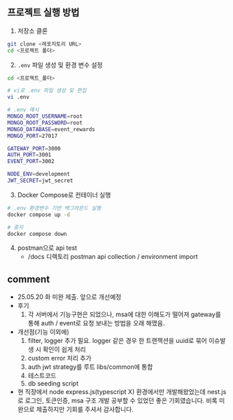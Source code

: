 ## 프로젝트 실행 방법

1. 저장소 클론  
```bash
git clone <레포지토리 URL>
cd <프로젝트 폴더>
```

2. `.env` 파일 생성 및 환경 변수 설정  
```bash
cd <프로젝트_폴더>

# vi로 .env 파일 생성 및 편집
vi .env

# .env 예시
MONGO_ROOT_USERNAME=root
MONGO_ROOT_PASSWORD=root
MONGO_DATABASE=event_rewards
MONGO_PORT=27017

GATEWAY_PORT=3000
AUTH_PORT=3001
EVENT_PORT=3002

NODE_ENV=development
JWT_SECRET=jwt_secret
```

3. Docker Compose로 컨테이너 실행
```bash
# .env 환경변수 기반 백그라운드 실행
docker compose up -d

# 중지
docker compose down
```

4. postman으로 api test
    - /docs 디렉토리 postman api collection / environment import

## comment

- 25.05.20 화 미완 제출. 앞으로 개선예정
- 후기
  1. 각 서버에서 기능구현은 되었으나, msa에 대한 이해도가 떨어져 gateway를 통해 auth / event로 요청 보내는 방법을 오래 해맸음.
- 개선점(기능 이외에)
  1. filter, logger 추가 필요. logger 같은 경우 한 트랜잭션을 uuid로 묶어 이슈발생 시 확인이 쉽게 처리
  2. custom error 처리 추가
  3. auth jwt strategy를 루트 libs/common에 통합
  4. 테스트코드
  5. db seeding script
- 현 직장에서 node express.js(typescript X) 환경에서만 개발해왔었는데 nest.js로 로그인, 토큰인증, msa 구조 개발 공부할 수 있었던 좋은 기회였습니다. 비록 미완으로 제출하지만 기회를 주셔서 감사합니다.